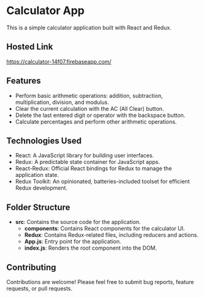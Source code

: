 
# Calculator App

This is a simple calculator application built with React and Redux.

## Hosted Link
https://calculator-14f07.firebaseapp.com/

## Features

- Perform basic arithmetic operations: addition, subtraction, multiplication, division, and modulus.
- Clear the current calculation with the AC (All Clear) button.
- Delete the last entered digit or operator with the backspace button.
- Calculate percentages and perform other arithmetic operations.

## Technologies Used

- React: A JavaScript library for building user interfaces.
- Redux: A predictable state container for JavaScript apps.
- React-Redux: Official React bindings for Redux to manage the application state.
- Redux Toolkit: An opinionated, batteries-included toolset for efficient Redux development.



## Folder Structure

- **src**: Contains the source code for the application.
  - **components**: Contains React components for the calculator UI.
  - **Redux**: Contains Redux-related files, including reducers and actions.
  - **App.js**: Entry point for the application.
  - **index.js**: Renders the root component into the DOM.

## Contributing

Contributions are welcome! Please feel free to submit bug reports, feature requests, or pull requests.



